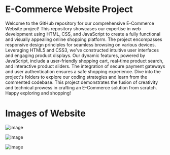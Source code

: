 # E-Commerce Website Project

Welcome to the GitHub repository for our comprehensive E-Commerce Website project! This repository showcases our expertise in web development using HTML, CSS, and JavaScript to create a fully functional and visually appealing online shopping platform. The project encompasses responsive design principles for seamless browsing on various devices. Leveraging HTML5 and CSS3, we've constructed intuitive user interfaces and engaging product displays. Our dynamic features, powered by JavaScript, include a user-friendly shopping cart, real-time product search, and interactive product sliders. The integration of secure payment gateways and user authentication ensures a safe shopping experience. Dive into the project's folders to explore our coding strategies and learn from the commented codebase. This project demonstrates the fusion of creativity and technical prowess in crafting an E-Commerce solution from scratch. Happy exploring and shopping!

# Images of Website

![image](https://github.com/gauravdev01/Web-Development-Projects/assets/109756079/24334279-8f3d-47b1-9132-1b9caca96540)

![image](https://github.com/gauravdev01/Web-Development-Projects/assets/109756079/1acd5c20-9221-4e96-8b12-8b443be920f8)

![image](https://github.com/gauravdev01/Web-Development-Projects/assets/109756079/2b975881-0849-4d3e-9c98-eb570b52b6b1)



